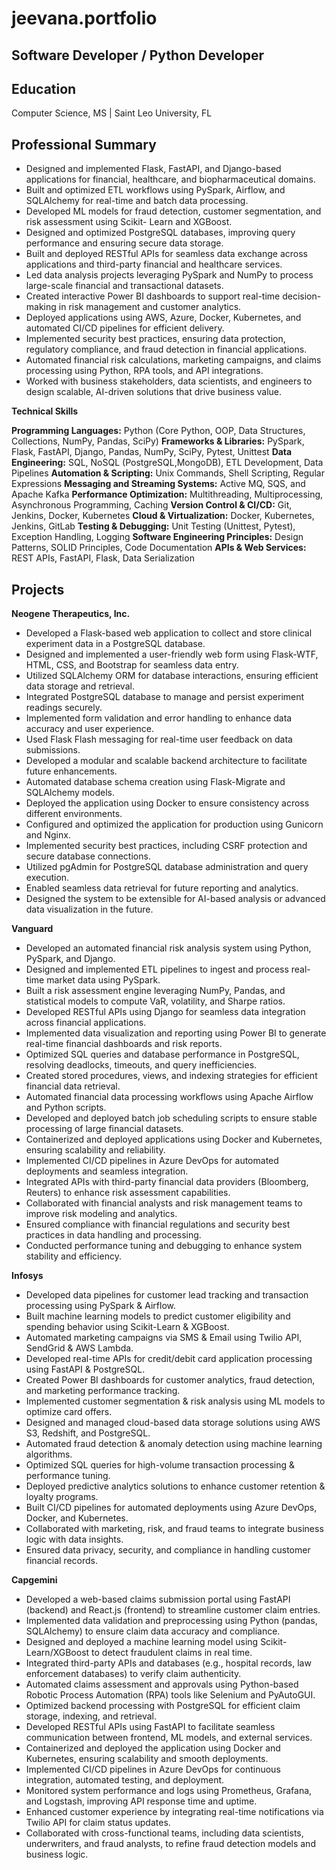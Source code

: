 # jeevana.portfolio
## Software Developer / Python Developer

## Education
Computer Science, MS | Saint Leo University, FL

## Professional Summary
- Designed and implemented Flask, FastAPI, and Django-based applications for financial, healthcare, and biopharmaceutical domains.
- Built and optimized ETL workflows using PySpark, Airflow, and SQLAlchemy for real-time and batch data processing.
- Developed ML models for fraud detection, customer segmentation, and risk assessment using Scikit- Learn and XGBoost.
- Designed and optimized PostgreSQL databases, improving query performance and ensuring secure data storage.
- Built and deployed RESTful APIs for seamless data exchange across applications and third-party financial and healthcare services.
- Led data analysis projects leveraging PySpark and NumPy to process large-scale financial and transactional datasets.
- Created interactive Power BI dashboards to support real-time decision-making in risk management and customer analytics.
- Deployed applications using AWS, Azure, Docker, Kubernetes, and automated CI/CD pipelines for efficient delivery.
- Implemented security best practices, ensuring data protection, regulatory compliance, and fraud detection in financial applications.
- Automated financial risk calculations, marketing campaigns, and claims processing using Python, RPA tools, and API integrations.
- Worked with business stakeholders, data scientists, and engineers to design scalable, AI-driven solutions that drive business value.

**Technical Skills**

**Programming Languages:** Python (Core Python, OOP, Data Structures, Collections, NumPy, Pandas, SciPy)
**Frameworks & Libraries:**	PySpark, Flask, FastAPI, Django, Pandas, NumPy, SciPy, Pytest, Unittest
**Data Engineering:**	SQL, NoSQL (PostgreSQL,MongoDB), ETL Development, Data Pipelines
**Automation & Scripting:**	Unix Commands, Shell Scripting, Regular Expressions
**Messaging and Streaming Systems:** Active MQ, SQS, and Apache Kafka
**Performance Optimization:**	Multithreading, Multiprocessing, Asynchronous Programming, Caching
**Version Control & CI/CD:**	Git, Jenkins, Docker, Kubernetes
**Cloud & Virtualization:**	Docker, Kubernetes, Jenkins, GitLab
**Testing & Debugging:** Unit Testing (Unittest, Pytest), Exception Handling, Logging
**Software Engineering Principles:**	Design Patterns, SOLID Principles, Code Documentation
**APIs & Web Services:**	REST APIs, FastAPI, Flask, Data Serialization


## Projects

**Neogene Therapeutics, Inc.**

- Developed a Flask-based web application to collect and store clinical experiment data in a PostgreSQL database.
- Designed and implemented a user-friendly web form using Flask-WTF, HTML, CSS, and Bootstrap for seamless data entry.
- Utilized SQLAlchemy ORM for database interactions, ensuring efficient data storage and retrieval.
- Integrated PostgreSQL database to manage and persist experiment readings securely.
- Implemented form validation and error handling to enhance data accuracy and user experience.
- Used Flask Flash messaging for real-time user feedback on data submissions.
- Developed a modular and scalable backend architecture to facilitate future enhancements.
- Automated database schema creation using Flask-Migrate and SQLAlchemy models.
- Deployed the application using Docker to ensure consistency across different environments.
- Configured and optimized the application for production using Gunicorn and Nginx.
- Implemented security best practices, including CSRF protection and secure database connections.
- Utilized pgAdmin for PostgreSQL database administration and query execution.
- Enabled seamless data retrieval for future reporting and analytics.
- Designed the system to be extensible for AI-based analysis or advanced data visualization in the future.


**Vanguard**

- Developed an automated financial risk analysis system using Python, PySpark, and Django.
- Designed and implemented ETL pipelines to ingest and process real-time market data using PySpark.
- Built a risk assessment engine leveraging NumPy, Pandas, and statistical models to compute VaR, volatility, and Sharpe ratios.
- Developed RESTful APIs using Django for seamless data integration across financial applications.
- Implemented data visualization and reporting using Power BI to generate real-time financial dashboards and risk reports.
- Optimized SQL queries and database performance in PostgreSQL, resolving deadlocks, timeouts, and query inefficiencies.
- Created stored procedures, views, and indexing strategies for efficient financial data retrieval.
- Automated financial data processing workflows using Apache Airflow and Python scripts.
- Developed and deployed batch job scheduling scripts to ensure stable processing of large financial datasets.
- Containerized and deployed applications using Docker and Kubernetes, ensuring scalability and reliability.
- Implemented CI/CD pipelines in Azure DevOps for automated deployments and seamless integration.
- Integrated APIs with third-party financial data providers (Bloomberg, Reuters) to enhance risk assessment capabilities.
- Collaborated with financial analysts and risk management teams to improve risk modeling and analytics.
- Ensured compliance with financial regulations and security best practices in data handling and processing.
- Conducted performance tuning and debugging to enhance system stability and efficiency.


**Infosys**

- Developed data pipelines for customer lead tracking and transaction processing using PySpark & Airflow.
- Built machine learning models to predict customer eligibility and spending behavior using Scikit-Learn & XGBoost.
- Automated marketing campaigns via SMS & Email using Twilio API, SendGrid & AWS Lambda.
- Developed real-time APIs for credit/debit card application processing using FastAPI & PostgreSQL.
- Created Power BI dashboards for customer analytics, fraud detection, and marketing performance tracking.
- Implemented customer segmentation & risk analysis using ML models to optimize card offers.
- Designed and managed cloud-based data storage solutions using AWS S3, Redshift, and PostgreSQL.
- Automated fraud detection & anomaly detection using machine learning algorithms.
- Optimized SQL queries for high-volume transaction processing & performance tuning.
- Deployed predictive analytics solutions to enhance customer retention & loyalty programs.
- Built CI/CD pipelines for automated deployments using Azure DevOps, Docker, and Kubernetes.
- Collaborated with marketing, risk, and fraud teams to integrate business logic with data insights.
- Ensured data privacy, security, and compliance in handling customer financial records.
                                                                                                      

**Capgemini**

- Developed a web-based claims submission portal using FastAPI (backend) and React.js (frontend) to streamline customer claim entries.
- Implemented data validation and preprocessing using Python (pandas, SQLAlchemy) to ensure claim data accuracy and compliance.
- Designed and deployed a machine learning model using Scikit-Learn/XGBoost to detect fraudulent claims in real time.
- Integrated third-party APIs and databases (e.g., hospital records, law enforcement databases) to verify claim authenticity.
- Automated claims assessment and approvals using Python-based Robotic Process Automation (RPA) tools like Selenium and PyAutoGUI.
- Optimized backend processing with PostgreSQL for efficient claim storage, indexing, and retrieval.
- Developed RESTful APIs using FastAPI to facilitate seamless communication between frontend, ML models, and external services.
- Containerized and deployed the application using Docker and Kubernetes, ensuring scalability and smooth deployments.
- Implemented CI/CD pipelines in Azure DevOps for continuous integration, automated testing, and deployment.
- Monitored system performance and logs using Prometheus, Grafana, and Logstash, improving API response time and uptime.
- Enhanced customer experience by integrating real-time notifications via Twilio API for claim status updates.
- Collaborated with cross-functional teams, including data scientists, underwriters, and fraud analysts, to refine fraud detection models and business logic.
